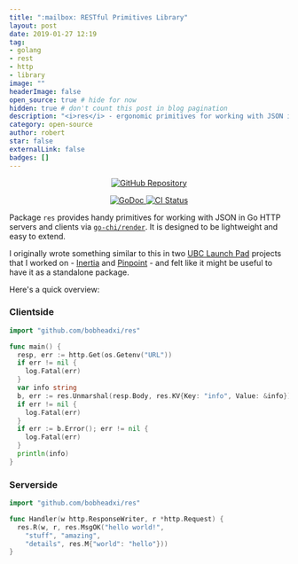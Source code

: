 ```yaml
---
title: ":mailbox: RESTful Primitives Library"
layout: post
date: 2019-01-27 12:19
tag:
- golang
- rest
- http
- library
image: ""
headerImage: false
open_source: true # hide for now
hidden: true # don't count this post in blog pagination
description: "<i>res</i> - ergonomic primitives for working with JSON in Golang HTTP servers and clients"
category: open-source
author: robert
star: false
externalLink: false
badges: []
---
```


<p align="center">
    <a href="https://github.com/bobheadxi/res">    
        <img src="https://img.shields.io/badge/github-res-red.svg?style=for-the-badge" alt="GitHub Repository"/>
    </a>
</p>

<p align="center">
  <a href="https://godoc.org/github.com/bobheadxi/res">
    <img src="https://godoc.org/github.com/bobheadxi/res?status.svg" alt="GoDoc">
  </a>
  <a href="https://dev.azure.com/bobheadxi/bobheadxi/_build/latest?definitionId=1&branchName=master">
    <img src="https://dev.azure.com/bobheadxi/bobheadxi/_apis/build/status/bobheadxi.res?branchName=master" alt="CI Status" />
  </a>
</p>

Package `res` provides handy primitives for working with JSON in Go HTTP servers
and clients via [`go-chi/render`](https://github.com/go-chi/render). It is
designed to be lightweight and easy to extend.

I originally wrote something similar to this in two
[UBC Launch Pad](https://www.ubclaunchpad.com/) projects that I worked on -
[Inertia](https://github.com/ubclaunchpad/inertia) and
[Pinpoint](https://github.com/ubclaunchpad/pinpoint) - and felt like it might
be useful to have it as a standalone package.

Here's a quick overview:

### Clientside

```go
import "github.com/bobheadxi/res"

func main() {
  resp, err := http.Get(os.Getenv("URL"))
  if err != nil {
    log.Fatal(err)
  }
  var info string
  b, err := res.Unmarshal(resp.Body, res.KV{Key: "info", Value: &info})
  if err != nil {
    log.Fatal(err)
  }
  if err := b.Error(); err != nil {
    log.Fatal(err)
  }
  println(info)
}
```

### Serverside

```go
import "github.com/bobheadxi/res"

func Handler(w http.ResponseWriter, r *http.Request) {
  res.R(w, r, res.MsgOK("hello world!",
    "stuff", "amazing",
    "details", res.M{"world": "hello"}))
}
```

<br />
